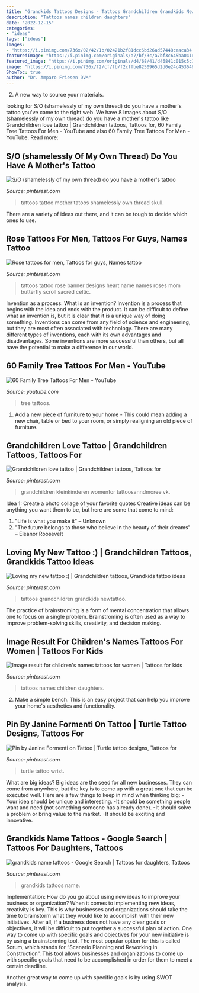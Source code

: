```yaml
---
title: "Grandkids Tattoos Designs - Tattoos Grandchildren Grandkids Newtattoo"
description: "Tattoos names children daughters"
date: "2022-12-15"
categories:
- "ideas"
tags: ["ideas"]
images:
- "https://i.pinimg.com/736x/02/42/1b/02421b2f81dcc6bd26ad57448ceaca34.jpg"
featuredImage: "https://i.pinimg.com/originals/a7/bf/3c/a7bf3c645ba0416b7d91360962ee3d0d.jpg"
featured_image: "https://i.pinimg.com/originals/d4/68/41/d46841c015c5c1916883fa302273790b.png"
image: "https://i.pinimg.com/736x/f2/cf/fb/f2cffbe8250965d2d0e24c4536488b44--my-girl-the-boy.jpg"
ShowToc: true
author: "Dr. Amparo Friesen DVM"
---
```



2. A new way to source your materials.

	

		
looking for S/O (shamelessly of my own thread) do you have a mother&#039;s tattoo you've came to the right web. We have 8 Images about S/O (shamelessly of my own thread) do you have a mother&#039;s tattoo like Grandchildren love tattoo | Grandchildren tattoos, Tattoos for, 60 Family Tree Tattoos For Men - YouTube and also 60 Family Tree Tattoos For Men - YouTube. Read more:
		
    
## S/O (shamelessly Of My Own Thread) Do You Have A Mother&#039;s Tattoo

<img loading=lazy src="https://i.pinimg.com/originals/33/ad/1d/33ad1dd2f7e97f710dc31366a9aac639.jpg" onerror="this.onerror=null;this.src='https://tse4.mm.bing.net/th?id=OIP.e1uwP6PfwvVj3ZcnAIBL8QHaJ4&amp;pid=15.1';" alt="S/O (shamelessly of my own thread) do you have a mother&#039;s tattoo">

_Source: pinterest.com_

>tattoos tattoo mother tatoos shamelessly own thread skull. 

	

There are a variety of ideas out there, and it can be tough to decide which ones to use.

    
## Rose Tattoos For Men, Tattoos For Guys, Names Tattoo

<img loading=lazy src="https://i.pinimg.com/originals/52/7f/39/527f39ca5029f0053d8648bc33320ca7.jpg" onerror="this.onerror=null;this.src='https://tse1.mm.bing.net/th?id=OIP.rIhq-veRGgkiYh9rOTfn-AHaJ4&amp;pid=15.1';" alt="Rose tattoos for men, Tattoos for guys, Names tattoo">

_Source: pinterest.com_

>tattoos tattoo rose banner designs heart name names roses mom butterfly scroll sacred celtic. 

	

Invention as a process: What is an invention?
Invention is a process that begins with the idea and ends with the product. It can be difficult to define what an invention is, but it is clear that it is a unique way of doing something. Inventions can come from any field of science and engineering, but they are most often associated with technology. There are many different types of inventions, each with its own advantages and disadvantages. Some inventions are more successful than others, but all have the potential to make a difference in our world.

    
## 60 Family Tree Tattoos For Men - YouTube

<img loading=lazy src="https://i.ytimg.com/vi/Ju_tFG8QyoU/maxresdefault.jpg" onerror="this.onerror=null;this.src='https://tse4.mm.bing.net/th?id=OIP.qEj752rjhKBOq1gphc0oLAHaEK&amp;pid=15.1';" alt="60 Family Tree Tattoos For Men - YouTube">

_Source: youtube.com_

>tree tattoos. 

	

1. Add a new piece of furniture to your home - This could mean adding a new chair, table or bed to your room, or simply realigning an old piece of furniture.

    
## Grandchildren Love Tattoo | Grandchildren Tattoos, Tattoos For

<img loading=lazy src="https://i.pinimg.com/originals/56/12/46/5612463e23221d6263e457cac6aaf0b3.jpg" onerror="this.onerror=null;this.src='https://tse3.mm.bing.net/th?id=OIP.jz8jG7vNETtG_R0eSGmttQHaJ4&amp;pid=15.1';" alt="Grandchildren love tattoo | Grandchildren tattoos, Tattoos for">

_Source: pinterest.com_

>grandchildren kleinkinderen womenfor tattoosanndmoree vk. 

	

Idea 1: Create a photo collage of your favorite quotes
Creative ideas can be anything you want them to be, but here are some that come to mind: 

1. "Life is what you make it" – Unknown
2. "The future belongs to those who believe in the beauty of their dreams" – Eleanor Roosevelt

    
## Loving My New Tattoo :) | Grandchildren Tattoos, Grandkids Tattoo Ideas

<img loading=lazy src="https://i.pinimg.com/originals/a7/bf/3c/a7bf3c645ba0416b7d91360962ee3d0d.jpg" onerror="this.onerror=null;this.src='https://tse3.mm.bing.net/th?id=OIP.lq29UPh9Gfn3xNkyTqgM8AHaE7&amp;pid=15.1';" alt="Loving my new tattoo :) | Grandchildren tattoos, Grandkids tattoo ideas">

_Source: pinterest.com_

>tattoos grandchildren grandkids newtattoo. 

	

The practice of brainstroming is a form of mental concentration that allows one to focus on a single problem. Brainstroming is often used as a way to improve problem-solving skills, creativity, and decision making.

    
## Image Result For Children&#039;s Names Tattoos For Women | Tattoos For Kids

<img loading=lazy src="https://i.pinimg.com/736x/02/42/1b/02421b2f81dcc6bd26ad57448ceaca34.jpg" onerror="this.onerror=null;this.src='https://tse4.mm.bing.net/th?id=OIP.LXgZR0fbsSDqh0G1AwbkIQAAAA&amp;pid=15.1';" alt="Image result for children&#039;s names tattoos for women | Tattoos for kids">

_Source: pinterest.com_

>tattoos names children daughters. 

	

2. Make a simple bench. This is an easy project that can help you improve your home's aesthetics and functionality. 

    
## Pin By Janine Formenti On Tattoo | Turtle Tattoo Designs, Tattoos For

<img loading=lazy src="https://i.pinimg.com/originals/d4/68/41/d46841c015c5c1916883fa302273790b.png" onerror="this.onerror=null;this.src='https://tse4.mm.bing.net/th?id=OIP.1h-Y8JNRU6rlQCqH5PsYgQHaNL&amp;pid=15.1';" alt="Pin by Janine Formenti on Tattoo | Turtle tattoo designs, Tattoos for">

_Source: pinterest.com_

>turtle tattoo wrist. 

	

What are big ideas?
Big ideas are the seed for all new businesses. They can come from anywhere, but the key is to come up with a great one that can be executed well. Here are a few things to keep in mind when thinking big: 
-Your idea should be unique and interesting. 
-It should be something people want and need (not something someone has already done). 
-It should solve a problem or bring value to the market. 
-It should be exciting and innovative.

    
## Grandkids Name Tattoos - Google Search | Tattoos For Daughters, Tattoos

<img loading=lazy src="https://i.pinimg.com/736x/f2/cf/fb/f2cffbe8250965d2d0e24c4536488b44--my-girl-the-boy.jpg" onerror="this.onerror=null;this.src='https://tse2.mm.bing.net/th?id=OIP.7Gqrn5ma1gXXU_yYCwOKwgHaLH&amp;pid=15.1';" alt="grandkids name tattoos - Google Search | Tattoos for daughters, Tattoos">

_Source: pinterest.com_

>grandkids tattoos name. 

	

Implementation: How do you go about using new ideas to improve your business or organization?
When it comes to implementing new ideas, creativity is key. This is why businesses and organizations should take the time to brainstorm what they would like to accomplish with their new initiatives. After all, if a business does not have any clear goals or objectives, it will be difficult to put together a successful plan of action.
One way to come up with specific goals and objectives for your new initiative is by using a brainstorming tool. The most popular option for this is called Scrum, which stands for “Scenario Planning and Reworking in Construction”. This tool allows businesses and organizations to come up with specific goals that need to be accomplished in order for them to meet a certain deadline.

Another great way to come up with specific goals is by using SWOT analysis.

